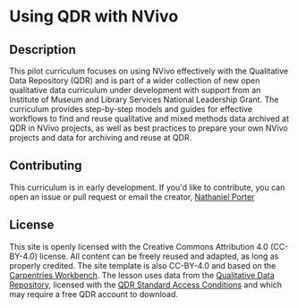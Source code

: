 # Using QDR with NVivo

## Description

This pilot curriculum focuses on using NVivo effectively with the Qualitative Data Repository (QDR) and is part of a wider collection of new open qualitative data curriculum under development with support from an Institute of Museum and Library Services National Leadership Grant. The curriculum provides step-by-step models and guides for effective workflows to find and reuse qualitative and mixed methods data archived at QDR in NVivo projects, as well as best practices to prepare your own NVivo projects and data for archiving and reuse at QDR.

## Contributing

This curriculum is in early development. If you'd like to contribute, you can open an issue or pull request or email the creator, [Nathaniel Porter](mailto:ndporter@vt.edu)

## License

This site is openly licensed with the Creative Commons Attribution 4.0 (CC-BY-4.0) license. All content can be freely reused and adapted, as long as properly credited. The site template is also CC-BY-4.0 and based on the [Carpentries Workbench](https://github.com/carpentries/workbench-template-md). The lesson uses data from the [Qualitative Data Repository](https://qdr.syr.edu/), licensed with the [QDR Standard Access Conditions](https://qdr.syr.edu/policies/qdr-standard-access-conditions) and which may require a free QDR account to download.
